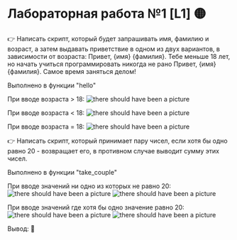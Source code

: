 # Лабораторная работа №1 [L1] 🟡
👉 Написать скрипт, который будет запрашивать имя, фамилию и возраст, а затем выдавать приветствие в одном из двух вариантов, в зависимости от возраста: Привет, {имя} {фамилия}. Тебе меньше 18 лет, но начать учиться программировать никогда не рано Привет, {имя} {фамилия}. Самое время заняться делом!

Выполнено в функции "hello"

При вводе возраста > 18:
![there should have been a picture](https://i.ibb.co/92nQg2d/18.png)

При вводе возраста < 18:
![there should have been a picture](https://i.ibb.co/CthTc6y/18.png)

При вводе возраста = 18:
![there should have been a picture](https://i.ibb.co/C6F4dd0/image.png)


👉 Написать скрипт, который принимает пару чисел, если хотя бы одно равно 20 - возвращает его, в противном случае выводит сумму этих чисел.

Выполнено в функции "take_couple"

При вводе значений ни одно из которых не равно 20:
![there should have been a picture](https://i.ibb.co/QjWftNS/image.png)
![there should have been a picture](https://i.ibb.co/pdD0xqW/image.png)

При вводе значений где хотя бы одно значение равно 20:
![there should have been a picture](https://i.ibb.co/jWwFPGh/image.png)
![there should have been a picture](https://i.ibb.co/0fS3tFm/image.png)

Вывод: 🤔